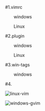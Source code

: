 #1.vimrc
    
&nbsp; &nbsp; &nbsp; &nbsp;windows

&nbsp; &nbsp; &nbsp; &nbsp;Linux

#2.plugin

&nbsp; &nbsp; &nbsp; &nbsp;windows

&nbsp; &nbsp; &nbsp; &nbsp;Linux

#3.win-tags

&nbsp; &nbsp; &nbsp; &nbsp;windows


#4.

![linux-vim](http://www.yueguangshaigu.com/images/20161106vim.png)

![windows-gvim](http://www.yueguangshaigu.com/images/20161106gvim.png)






